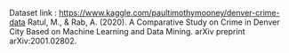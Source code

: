 Dataset link : https://www.kaggle.com/paultimothymooney/denver-crime-data
Ratul, M., & Rab, A. (2020). A Comparative Study on Crime in Denver City Based on Machine Learning and Data Mining. arXiv preprint arXiv:2001.02802.
